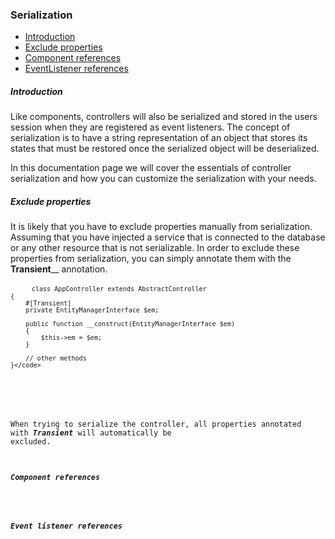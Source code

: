 <h3 class="doc-title">Serialization</h3>

- [Introduction](#introduction)
- [Exclude properties](#exclude-properties)
- [Component references](#component-references)
- [EventListener references](#eventlistener-references)

<h5><a id="introduction">Introduction</a></h5>

Like components, controllers will also be serialized and stored in the users session when they are registered as event listeners. The concept of serialization is to have a string representation of an object that stores its states that must be restored once the serialized object will be deserialized. 

In this documentation page we will cover the essentials of controller serialization and how you can customize the serialization with your needs.

<h5><a id="exclude-properties">Exclude properties</a></h5>

It is likely that you have to exclude properties manually from serialization. Assuming that you have injected a service that is connected to the database or any other resource that is not serializable. In order to exclude these properties from serialization, you can simply annotate them with the **Transient**__ annotation.

<div>
  <div class="code-header">
    <div class="container-fluid">
        <div class="row">
            <div class="button red"></div>
          	<div class="button yellow"></div>
          	<div class="button green"></div>
        </div>
    </div>
  </div>
  <pre class="code-white line-numbers language-php">
  	<code class="imp-code language-php"><?php
	namespace App\Controller;
	use Impulse\ImpulseBundle\Controller\AbstractController;
	use Impulse\ImpulseBundle\Controller\Annotations\Transient;
    use Doctrine\ORM\EntityManagerInterface;

	class AppController extends AbstractController
	{
    	#[Transient]
		private EntityManagerInterface $em;
        
        public function __construct(EntityManagerInterface $em)
        {
        	$this->em = $em;
        }

        // other methods
	}</code>
  </pre>
</div>

When trying to serialize the controller, all properties annotated with **_Transient_** will automatically be excluded.

<h5><a id="component-references">Component references</a></h5>

<h5><a id="eventlistener-references">Event listener references</a></h5>





























